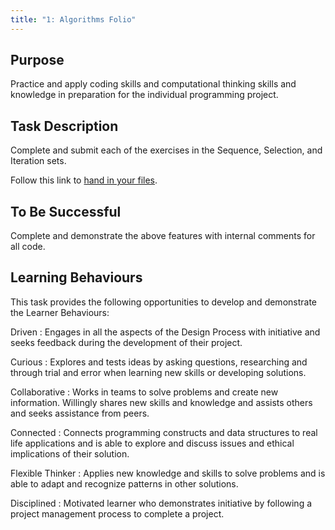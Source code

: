 ```yaml
---
title: "1: Algorithms Folio"
---
```


## Purpose
Practice and apply coding skills and computational thinking skills and knowledge in preparation for the individual programming project.

## Task Description
Complete and submit each of the exercises in the Sequence, Selection, and Iteration sets.

Follow this link to [hand in your files](http://10.124.229.70:8080/).


## To Be Successful 
Complete and demonstrate the above features with internal comments for all code.

## Learning Behaviours
This task provides the following opportunities to develop and demonstrate the Learner Behaviours:

Driven
: Engages in all the aspects of the Design Process with initiative and seeks feedback during the development of their project.

Curious
: Explores and tests ideas by asking questions, researching and through trial and error when learning new skills or developing solutions.

Collaborative
: Works in teams to solve problems and create new information. Willingly shares new skills and knowledge and assists others and seeks assistance from peers.

Connected
: Connects programming constructs and data structures to real life applications and is able to explore and discuss issues and ethical implications of their solution.

Flexible Thinker
: Applies new knowledge and skills to solve problems and is able to adapt and recognize patterns in other solutions.

Disciplined
: Motivated learner who demonstrates initiative by following a project management process to complete a project.
